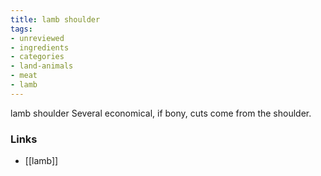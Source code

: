 ```yaml
---
title: lamb shoulder
tags:
- unreviewed
- ingredients
- categories
- land-animals
- meat
- lamb
---
```

lamb shoulder Several economical, if bony, cuts come from the shoulder.

### Links

* [[lamb]]
